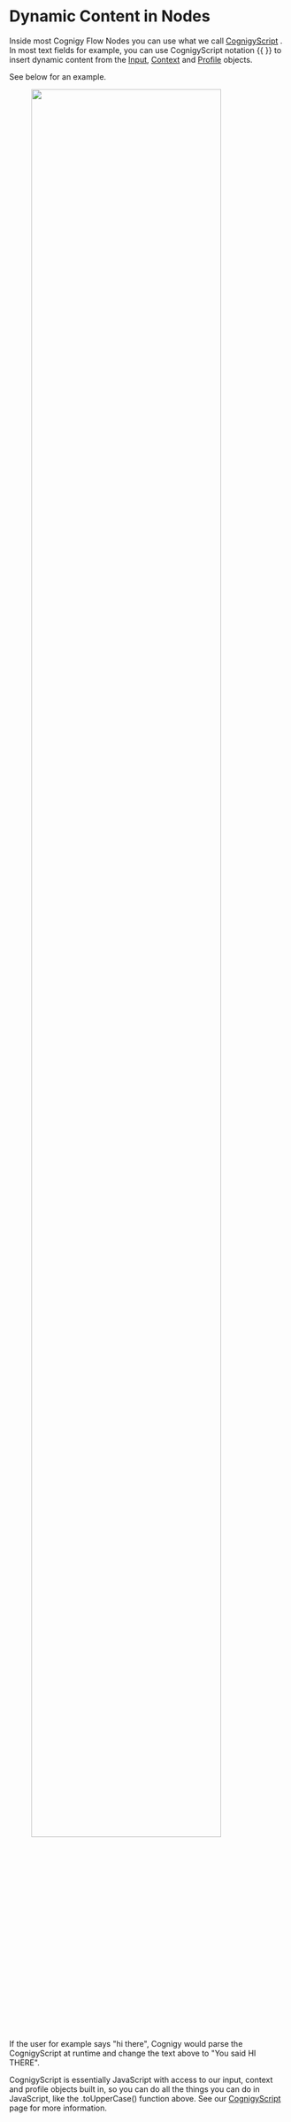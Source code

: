 # Dynamic Content in Nodes

Inside most Cognigy Flow Nodes you can use what we call [CognigyScript]({{config.site_url}}ai/tools/cognigy-script/) . In most text fields for example, you can use CognigyScript notation <span>{</span>{ }<span>}</span> to insert dynamic content from the [Input]({{config.site_url}}ai/tools/interaction-panel/input/), [Context]({{config.site_url}}ai/tools/interaction-panel/context/) and [Profile]({{config.site_url}}ai/tools/interaction-panel/profile/) objects.

See below for an example.

<figure>
  <img class="image-center" src="{{config.site_url}}ai/flow-nodes/images/e3c8d1e-cognigyscript.jpg" width="90%" />
</figure>

If the user for example says "hi there", Cognigy would parse the CognigyScript at runtime and change the text above to "You said HI THERE".

CognigyScript is essentially JavaScript with access to our input, context and profile objects built in, so you can do all the things you can do in JavaScript, like the .toUpperCase() function above. See our [CognigyScript]({{config.site_url}}ai/tools/cognigy-script/) page for more information.
